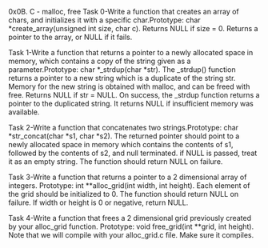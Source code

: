 0x0B. C - malloc, free
Task 0-Write a function that creates an array of chars, and initializes it with a specific char.Prototype: char *create_array(unsigned int size, char c).
Returns NULL if size = 0.
Returns a pointer to the array, or NULL if it fails.

Task 1-Write a function that returns a pointer to a newly allocated space in memory, which contains a copy of the string given as a parameter.Prototype: char *_strdup(char *str).
The _strdup() function returns a pointer to a new string which is a duplicate of the string str. Memory for the new string is obtained with malloc, and can be freed with free.
Returns NULL if str = NULL.
On success, the _strdup function returns a pointer to the duplicated string. It returns NULL if insufficient memory was available.

Task 2-Write a function that concatenates two strings.Prototype: char *str_concat(char *s1, char *s2).
The returned pointer should point to a newly allocated space in memory which contains the contents of s1, followed by the contents of s2, and null terminated.
if NULL is passed, treat it as an empty string.
The function should return NULL on failure.

Task 3-Write a function that returns a pointer to a 2 dimensional array of integers.
Prototype: int **alloc_grid(int width, int height).
Each element of the grid should be initialized to 0.
The function should return NULL on failure.
If width or height is 0 or negative, return NULL.

Task 4-Write a function that frees a 2 dimensional grid previously created by your alloc_grid function.
Prototype: void free_grid(int **grid, int height).
Note that we will compile with your alloc_grid.c file. Make sure it compiles.

